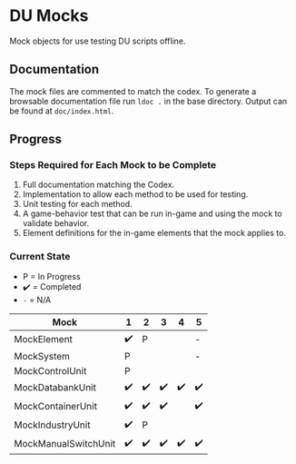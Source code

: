 # DU Mocks

Mock objects for use testing DU scripts offline.

## Documentation

The mock files are commented to match the codex. To generate a browsable documentation file run `ldoc .` in the base directory. Output can be found at `doc/index.html`.

## Progress

### Steps Required for Each Mock to be Complete

1. Full documentation matching the Codex.
2. Implementation to allow each method to be used for testing.
3. Unit testing for each method.
4. A game-behavior test that can be run in-game and using the mock to validate behavior.
5. Element definitions for the in-game elements that the mock applies to.

### Current State

* P = In Progress
* :heavy_check_mark: = Completed
* `-` = N/A

| Mock | 1 | 2 | 3 | 4 | 5 |
| ---- | - | - | - | - | - |
| MockElement | :heavy_check_mark: | P | | | - |
| MockSystem | P | | | | - |
| MockControlUnit | P | | | | |
| MockDatabankUnit | :heavy_check_mark: | :heavy_check_mark: | :heavy_check_mark: | :heavy_check_mark: | :heavy_check_mark: |
| MockContainerUnit | :heavy_check_mark: | :heavy_check_mark: | :heavy_check_mark: | | :heavy_check_mark: |
| MockIndustryUnit | :heavy_check_mark: | P | | | |
| MockManualSwitchUnit | :heavy_check_mark: | :heavy_check_mark: | :heavy_check_mark: | :heavy_check_mark: | :heavy_check_mark: |

